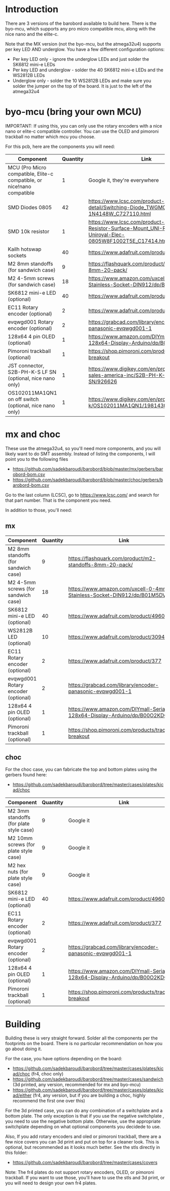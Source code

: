 # Introduction

There are 3 versions of the barobord available to build here. There is the byo-mcu, which supports any pro micro compatible mcu, along with the nice nano and the elite-c.

Note that the MX version (not the byo-mcu, but the atmega32u4) supports per key LED AND underglow. You have a few different configuration options:
* Per key LED only - ignore the underglow LEDs and just solder the SK6812 mini-e LEDs
* Per key LED and underglow - solder the 40 SK6812 mini-e LEDs and the WS2812B LEDs
* Underglow only - solder the 10 WS2812B LEDs and make sure you solder the jumper on the top of the board. It is just to the left of the atmega32u4

# byo-mcu (bring your own MCU)

IMPORTANT: If using this, you can only use the rotary encoders with a nice nano or elite-c compatible controller. You can use the OLED and pimoroni trackball no matter which mcu you choose.

For this pcb, here are the components you will need:

| Component   | Quantity    | Link |
| ----------- | ----------- | ------------ |
| MCU (Pro Micro compatible, Elite-c compatible, or nice!nano compatible     | 1       | Google it, they're everywhere |
| SMD Diodes 0805   | 42       | https://www.lcsc.com/product-detail/Switching-Diode_TWGMC-1N4148W_C727110.html |
| SMD 10k resistor   | 1       | https://www.lcsc.com/product-detail/Chip-Resistor-Surface-Mount_UNI-ROYAL-Uniroyal-Elec-0805W8F1002T5E_C17414.html |
| Kailh hotswap sockets | 40 | https://www.adafruit.com/product/4958 |
| M2 8mm standoffs (for sandwich case) | 9 | https://flashquark.com/product/m2-standoffs-8mm-20-pack/ |
| M2 4-5mm screws (for sandwich case) | 18 | https://www.amazon.com/uxcell-0-4mm-Stainless-Socket-DIN912/dp/B01M5DVE9R |
| SK6812 mini-e LED (optional)   | 40       | https://www.adafruit.com/product/4960 |
| EC11 Rotary encoder (optional)   | 2       | https://www.adafruit.com/product/377 |
| evqwgd001 Rotary encoder (optional)   | 2       | https://grabcad.com/library/encoder-panasonic-evqwgd001-1 |
| 128x64 4 pin OLED (optional)  | 1       | https://www.amazon.com/DIYmall-Serial-128x64-Display-Arduino/dp/B00O2KDQBE |
| Pimoroni trackball (optional) | 1 | https://shop.pimoroni.com/products/trackball-breakout |
| JST connector, S2B-PH-K-S LF SN (optional, nice nano only) | 1 | https://www.digikey.com/en/products/detail/jst-sales-america-inc/S2B-PH-K-S-LF-SN/926626 |
| OS102011MA1QN1 on off switch (optional, nice nano only) | 1 | https://www.digikey.com/en/products/detail/c-k/OS102011MA1QN1/1981430 |

# mx and choc

These use the atmega32u4, so you'll need more components, and you will likely want to do SMT assembly. Instead of listing the components, I will point you to the following files
* https://github.com/sadekbaroudi/barobord/blob/master/mx/gerbers/barobord-bom.csv
* https://github.com/sadekbaroudi/barobord/blob/master/choc/gerbers/barobord-bom.csv

Go to the last column (LCSC), go to https://www.lcsc.com/ and search for that part number. That is the component you need.

In addition to those, you'll need:

## mx

| Component   | Quantity    | Link |
| ----------- | ----------- | ------------ |
| M2 8mm standoffs (for sandwich case) | 9 | https://flashquark.com/product/m2-standoffs-8mm-20-pack/ |
| M2 4-5mm screws (for sandwich case) | 18 | https://www.amazon.com/uxcell-0-4mm-Stainless-Socket-DIN912/dp/B01M5DVE9R |
| SK6812 mini-e LED (optional)   | 40       | https://www.adafruit.com/product/4960 |
| WS2812B LED (optional) | 10 | https://www.adafruit.com/product/3094 |
| EC11 Rotary encoder (optional)   | 2       | https://www.adafruit.com/product/377 |
| evqwgd001 Rotary encoder (optional)   | 2       | https://grabcad.com/library/encoder-panasonic-evqwgd001-1 |
| 128x64 4 pin OLED (optional)  | 1       | https://www.amazon.com/DIYmall-Serial-128x64-Display-Arduino/dp/B00O2KDQBE |
| Pimoroni trackball (optional) | 1 | https://shop.pimoroni.com/products/trackball-breakout |

## choc

For the choc case, you can fabricate the top and bottom plates using the gerbers found here:
* https://github.com/sadekbaroudi/barobord/tree/master/cases/plates/kicad/choc

| Component   | Quantity    | Link |
| ----------- | ----------- | ------------ |
| M2 3mm standoffs (for plate style case) | 9 | Google it |
| M2 10mm screws (for plate style case) | 9 | Google it |
| M2 hex nuts (for plate style case) | 9 | Google it |
| SK6812 mini-e LED (optional)   | 40       | https://www.adafruit.com/product/4960 |
| EC11 Rotary encoder (optional)   | 2       | https://www.adafruit.com/product/377 |
| evqwgd001 Rotary encoder (optional)   | 2       | https://grabcad.com/library/encoder-panasonic-evqwgd001-1 |
| 128x64 4 pin OLED (optional)  | 1       | https://www.amazon.com/DIYmall-Serial-128x64-Display-Arduino/dp/B00O2KDQBE |
| Pimoroni trackball (optional) | 1 | https://shop.pimoroni.com/products/trackball-breakout |


# Building

Building these is very straight forward. Solder all the components per the footprints on the board. There is no particular recommendation on how you go about doing it.

For the case, you have options depending on the board:
* https://github.com/sadekbaroudi/barobord/tree/master/cases/plates/kicad/choc (fr4, choc only)
* https://github.com/sadekbaroudi/barobord/tree/master/cases/sandwich (3d printed, any version, recommended for mx and byo-mcu)
* https://github.com/sadekbaroudi/barobord/tree/master/cases/plates/kicad/either (fr4, any version, but if you are building a choc, highly recommend the first one over this)

For the 3d printed case, you can do any combination of a switchplate and a bottom plate. The only exception is that if you use the negative switchplate , you need to use the negative bottom plate. Otherwise, use the appropriate switchplate depending on what optional components you decidede to use. 

Also, If you add rotary encoders and oled or pimoroni trackball, there are a few nice covers you can 3d print and put on top for a cleaner look. This is optional, but recommended as it looks much better. See the stls directly in this folder:
* https://github.com/sadekbaroudi/barobord/tree/master/cases/covers

Note: The fr4 plates do not support rotary encoders, OLED, or pimoroni trackball. If you want to use those, you'll have to use the stls and 3d print, or you will need to design your own fr4 plates.
